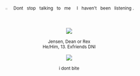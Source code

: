 
<p align="center" dir="auto"> 
 <sub> ‎ 𓏼  ‎ ‎ ‎ ‎   Dont ‎ ‎ stop ‎ ‎  talking ‎ ‎ to ‎ ‎ me ‎ ‎  ‎ ‎ I ‎ ‎ haven't ‎ ‎ been ‎ ‎ listening   .</sub>
</p> ‎ ‎ 
<p align="center" dir="auto"><a target="_blank" rel="noopener noreferrer nofollow" href=><img src="https://i.postimg.cc/br3jq6Ts/Gv-Wg1-SXs-AAj12q-removebg-preview.png" style="max-width: 100%;"></a>
</p>
<p align="center" dir="auto">
<sub>Jensen, Dean or Rex <br/>
He/Him, 13. Exfriends DNI</sub>
</p>
<p align="center" dir="auto">
<img src="https://spotify-github-profile.kittinanx.com/api/view?uid=3144t4e3cclfn2vqfpxbzp5hkqga&cover_image=true&theme=natemoo-re&show_offline=false&background_color=121212&interchange=false&bar_color=334833&bar_color_cover=false)](https://github.com/kittinan/spotify-github-profile)" style="max-width: 100%;"></a>
<p align="center" dir="auto"> 
<sub>i dont bite</sub> <br/>

</p>
